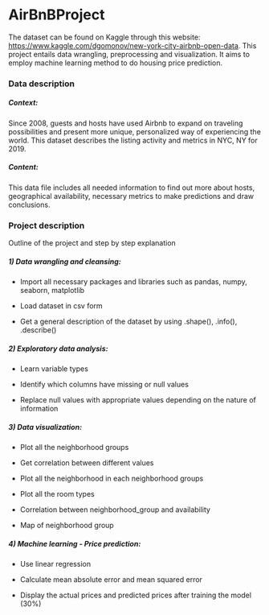 # AirBnBProject

The dataset can be found on Kaggle through this website: https://www.kaggle.com/dgomonov/new-york-city-airbnb-open-data. This project entails data wrangling, preprocessing and visualization. It aims to employ machine learning method to do housing price prediction.

### Data description
##### Context:
Since 2008, guests and hosts have used Airbnb to expand on traveling possibilities and present more unique, personalized way of experiencing the world. This dataset describes the listing activity and metrics in NYC, NY for 2019.

##### Content:
This data file includes all needed information to find out more about hosts, geographical availability, necessary metrics to make predictions and draw conclusions.

### Project description
Outline of the project and step by step explanation

##### 1) Data wrangling and cleansing:
 - Import all necessary packages and libraries such as pandas, numpy, seaborn, matplotlib
 
 - Load dataset in csv form
 
 - Get a general description of the dataset by using .shape(), .info(), .describe()
##### 2) Exploratory data analysis:
 - Learn variable types
 
 - Identify which columns have missing or null values
 
 - Replace null values with appropriate values depending on the nature of information
##### 3) Data visualization:
 - Plot all the neighborhood groups
 
 - Get correlation between different values
 
 - Plot all the neighborhood in each neighborhood groups
 
 - Plot all the room types
 
 - Correlation between neighborhood_group and availability
 
 - Map of neighborhood group
##### 4) Machine learning - Price prediction:
 - Use linear regression
 
 - Calculate mean absolute error and mean squared error
 
 - Display the actual prices and predicted prices after training the model (30%)
